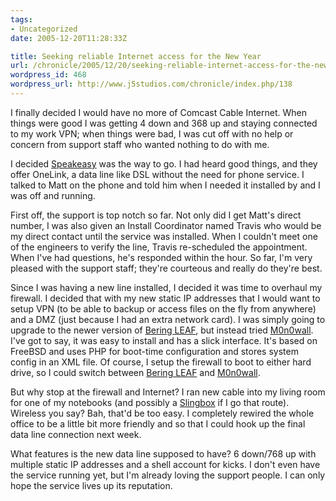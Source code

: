 ```yaml
---
tags:
- Uncategorized
date: 2005-12-20T11:28:33Z

title: Seeking reliable Internet access for the New Year
url: /chronicle/2005/12/20/seeking-reliable-internet-access-for-the-new-year/
wordpress_id: 468
wordpress_url: http://www.j5studios.com/chronicle/index.php/138
---
```


I finally decided I would have no more of Comcast Cable Internet.  When things were good I was getting 4 down and 368 up and staying connected to my work VPN; when things were bad, I was cut off with no help or concern from support staff who wanted nothing to do with me.

I decided <a href="http://www.speakeasy.net">Speakeasy</a> was the way to go. I had heard good things, and they offer OneLink, a data line like DSL without the need for phone service. I talked to Matt on the phone and told him when I needed it installed by and I was off and running.

First off, the support is top notch so far. Not only did I get Matt's direct number, I was also given an Install Coordinator named Travis who would be my direct contact until the service was installed. When I couldn't meet one of the engineers to verify the line, Travis re-scheduled the appointment. When I've had questions, he's responded within the hour. So far, I'm very pleased with the support staff; they're courteous and really do they're best.

Since I was having a new line installed, I decided it was time to overhaul my firewall. I decided that with my new static IP addresses that I would want to setup VPN (to be able to backup or access files on the fly from anywhere) and a DMZ (just because I had an extra network card). I was simply going to upgrade to the newer version of <a href="http://leaf.sourceforge.net/">Bering LEAF</a>, but instead tried <a href="http://www.m0n0.ch/wall/">M0n0wall</a>. I've got to say, it was easy to install and has a slick interface. It's based on FreeBSD and uses PHP for boot-time configuration and stores system config in an XML file. Of course, I setup the firewall to boot to either hard drive, so I could switch between <a href="http://leaf.sourceforge.net/">Bering LEAF</a> and <a href="http://www.m0n0.ch/wall/">M0n0wall</a>.

But why stop at the firewall and Internet? I ran new cable into my living room for one of my notebooks (and possibly a <a href="http://www.slingmedia.com/">Slingbox</a> if I go that route). Wireless you say? Bah, that'd be too easy. I completely rewired the whole office to be a little bit more friendly and so that I could hook up the final data line connection next week.

What features is the new data line supposed to have? 6 down/768 up with multiple static IP addresses and a shell account for kicks. I don't even have the service running yet, but I'm already loving the support people. I can only hope the service lives up its reputation.

